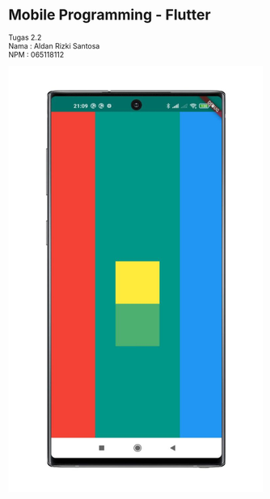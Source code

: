# Mobile Programming - Flutter

Tugas 2.2 <br/>
Nama : Aldan Rizki Santosa <br/>
NPM : 065118112

![Screenshoot](https://github.com/inialdan/UNPAK-Mobile-Programming-Flutter-Tugas-2.1/blob/master/screenshoot/main.jpeg "Screenshoot")
